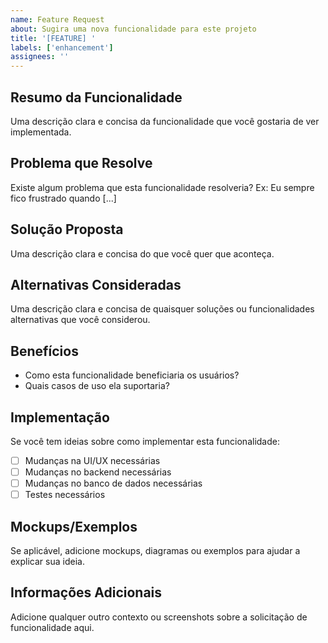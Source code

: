 ```yaml
---
name: Feature Request
about: Sugira uma nova funcionalidade para este projeto
title: '[FEATURE] '
labels: ['enhancement']
assignees: ''
---
```


## Resumo da Funcionalidade
Uma descrição clara e concisa da funcionalidade que você gostaria de ver implementada.

## Problema que Resolve
Existe algum problema que esta funcionalidade resolveria? Ex: Eu sempre fico frustrado quando [...]

## Solução Proposta
Uma descrição clara e concisa do que você quer que aconteça.

## Alternativas Consideradas
Uma descrição clara e concisa de quaisquer soluções ou funcionalidades alternativas que você considerou.

## Benefícios
- Como esta funcionalidade beneficiaria os usuários?
- Quais casos de uso ela suportaria?

## Implementação
Se você tem ideias sobre como implementar esta funcionalidade:
- [ ] Mudanças na UI/UX necessárias
- [ ] Mudanças no backend necessárias
- [ ] Mudanças no banco de dados necessárias
- [ ] Testes necessários

## Mockups/Exemplos
Se aplicável, adicione mockups, diagramas ou exemplos para ajudar a explicar sua ideia.

## Informações Adicionais
Adicione qualquer outro contexto ou screenshots sobre a solicitação de funcionalidade aqui.